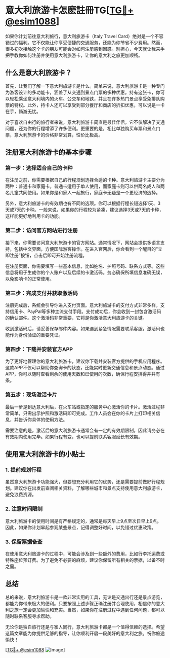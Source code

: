# 意大利旅游卡怎麽註冊TG[[TG💪+ @esim1088](https://t.me/s/esim1088)]

如果你计划前往意大利旅行，意大利旅游卡（Italy Travel Card）绝对是一个不容错过的福利。它不仅能让你享受便捷的交通服务，还能为你节省不少费用。然而，很多初次接触这个卡的朋友可能会对如何注册感到困惑。别担心，今天就让我来手把手教你如何注册并使用意大利旅游卡，让你的意大利之旅更加顺畅。

## 什么是意大利旅游卡？

首先，让我们了解一下意大利旅游卡是什么。简单来说，意大利旅游卡是一种专门为游客设计的多功能卡，涵盖了从交通到景点门票的多种优惠。持有这张卡，你可以轻松乘坐意大利境内的火车、公交车和地铁，并且在许多热门景点享受免排队购票的特权。此外，持卡人还可以享受到部分餐厅和商店的折扣优惠，可以说是一卡在手，畅游无忧。

对于喜欢自由行的旅行者来说，意大利旅游卡简直是最佳伴侣。它不仅解决了交通问题，还为你的行程增添了许多便利。更重要的是，相比单独购买车票和景点门票，意大利旅游卡的价格非常划算，性价比极高。

## 注册意大利旅游卡的基本步骤

### 第一步：选择适合自己的卡种

在注册之前，你需要根据自己的行程规划选择合适的卡种。意大利旅游卡主要分为两种：普通卡和家庭卡。普通卡适用于单人使用，而家庭卡则可以供两名成人和两名儿童共同使用。如果你是和家人一起旅行，家庭卡无疑是一个更经济的选择。

另外，意大利旅游卡的有效期也有不同的选项。你可以根据行程长短选择1天、3天或7天的卡种。一般来说，如果你的行程较为紧凑，建议选择3天或7天的卡种，这样能更好地利用卡的功能。

### 第二步：访问官方网站进行注册

接下来，你需要访问意大利旅游卡的官方网站。通常情况下，网站会提供多语言支持，包括中文界面，方便国际游客操作。在进入官网后，你会看到一个醒目的“立即注册”按钮，点击后即可开始注册流程。

在注册页面，你需要填写一些基本信息，比如姓名、护照号码、联系方式等。这些信息将用于生成你的个人账户以及后续的卡激活码。务必确保所填信息准确无误，以免影响卡的正常使用。

### 第三步：完成支付并获取激活码

注册完成后，系统会引导你进入支付页面。意大利旅游卡的支付方式非常多样，支持信用卡、PayPal等多种主流支付手段。支付成功后，你会收到一封包含激活码的确认邮件。这个激活码非常重要，它将是你激活意大利旅游卡的关键。

收到激活码后，请妥善保存邮件内容。如果遇到紧急情况需要联系客服，激活码也能作为身份验证的重要凭证。

### 第四步：下载并安装官方APP

为了更好地管理你的意大利旅游卡，建议你下载并安装官方提供的手机应用程序。这款APP不仅可以帮助你查询卡的状态，还能实时更新交通信息和景点动态。通过APP，你可以随时查看剩余的使用天数和已使用的次数，确保行程安排得井井有条。

### 第五步：现场激活卡片

最后一步是到达意大利后，在火车站或指定的服务中心激活你的卡片。激活过程非常简单，只需出示护照和激活码即可完成。工作人员会在你的卡片上打印相关信息，并告诉你具体的使用方法。

需要注意的是，激活后的意大利旅游卡通常会有一定的有效期限制，因此请务必在有效期内使用完毕。如果行程有变，也可以提前联系客服延长有效期。

## 使用意大利旅游卡的小贴士

### 1. 提前规划行程

虽然意大利旅游卡功能强大，但要想充分利用它的优势，还是需要提前做好行程规划。建议你在出发前查阅相关资料，了解哪些城市和景点支持使用意大利旅游卡，避免浪费资源。

### 2. 注意时间限制

意大利旅游卡的使用时间是有严格规定的，通常是每天早上9点至次日早上9点。因此，如果你计划早起参观某些景点，记得调整好时间，以免错过优惠政策。

### 3. 保留票据备查

在使用意大利旅游卡的过程中，可能会涉及到一些额外的费用，比如行李托运费或特殊座位预订费。为了避免不必要的麻烦，建议你保留所有相关的票据，以备不时之需。

## 总结

总的来说，意大利旅游卡是一款非常实用的工具，无论是交通出行还是景点游览，都能为你带来极大的便利。只要按照上述步骤正确注册并合理使用，相信你的意大利之旅一定会更加愉快和充实。当然，如果你在注册过程中遇到任何问题，都可以随时联系客服寻求帮助。

无论你是独自旅行还是与家人同行，意大利旅游卡都是一个值得信赖的选择。希望这篇文章能为你提供足够的指导，让你顺利开启一段美好的意大利之旅。祝你旅途愉快！

[[TG💪+ @esim1088](https://t.me/s/esim1088) ![Image](https://i.postimg.cc/4NQfJmqS/Snipaste-2025-05-13-00-14-12.png)]